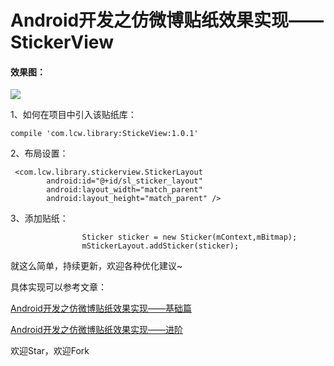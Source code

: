 # Android开发之仿微博贴纸效果实现——StickerView

#### 效果图：
![](https://github.com/Lichenwei-Dev/StickerView/blob/master/screenshot/stickerview.gif)

1、如何在项目中引入该贴纸库：

```
compile 'com.lcw.library:StickeView:1.0.1'
```

2、布局设置：
```
 <com.lcw.library.stickerview.StickerLayout
        android:id="@+id/sl_sticker_layout"
        android:layout_width="match_parent"
        android:layout_height="match_parent" />

```


3、添加贴纸：
```
                Sticker sticker = new Sticker(mContext,mBitmap);
                mStickerLayout.addSticker(sticker);
```

就这么简单，持续更新，欢迎各种优化建议~

具体实现可以参考文章：

[Android开发之仿微博贴纸效果实现——基础篇](https://www.jianshu.com/p/258059a08cad)

[Android开发之仿微博贴纸效果实现——进阶](https://www.jianshu.com/p/f1b0e4adae34)


欢迎Star，欢迎Fork
